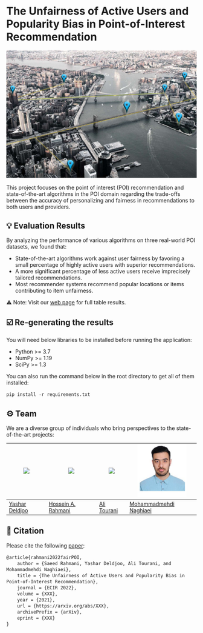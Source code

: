 # The Unfairness of Active Users and Popularity Bias in Point-of-Interest Recommendation

![The Unfairness of Active Users and Popularity Bias in Point-of-Interest Recommendation](docs/images/banner.jpg "Fair PoI")

This project focuses on the point of interest (POI) recommendation and state-of-the-art algorithms in the POI domain regarding the trade-offs between the accuracy of personalizing and fairness in recommendations to both users and providers.

## 💡 Evaluation Results

By analyzing the performance of various algorithms on three real-world POI datasets, we found that:

- State-of-the-art algorithms work against user fairness by favoring a small percentage of highly active users with superior recommendations.
- A more significant percentage of less active users receive imprecisely tailored recommendations.
- Most recommender systems recommend popular locations or items contributing to item unfairness.

⚠️ Note: Visit our [web page](https://recsys-lab.github.io/FairPOI/ "web page") for full table results.

## ☑️ Re-generating the results

You will need below libraries to be installed before running the application:

- Python >= 3.7
- NumPy >= 1.19
- SciPy >= 1.3

You can also run the command below in the root directory to get all of them installed:

```python
pip install -r requirements.txt
```

## ⚙️ Team

We are a diverse group of individuals who bring perspectives to the state-of-the-art projects:

| <a href="https://github.com/yasdel"><img src="https://yasdel.github.io/images/yashar_avator.jpg" width="130"></a> | <a href="https://github.com/rahmanidashti"><img src="https://github.com/rahmanidashti.png?size=130"></a> | <a href="https://github.com/alitourani"><img src="https://github.com/alitourani.png?size=130"></a> | <a href="https://www.linkedin.com/in/ehsan-naghiaei"><img src="https://github.com/RecSys-lab/FairPOI/blob/main/docs/images/team/mohammadmehdi_naghiaei.jpg" width="130"></a> |
| ----------------------------------------------------------------------------------------------------------------- | -------------------------------------------------------------------------------------------------------- | -------------------------------------------------------------------------------------------------- | ---------------------------------------------------------------------------------------------------------------------------------------------------------------------------- |
| [Yashar Deldjoo](mailto:yashar.deldjoo@poliba.it "yashar.deldjoo@poliba.it")                                      | [Hossein A. Rahmani](mailto:rahmanidashti@alumni.znu.ac.ir "rahmanidashti@alumni.znu.ac.ir")             | [Ali Tourani](mailto:tourani@msc.guilan.ac.ir "tourani@msc.guilan.ac.ir")                          | [Mohammadmehdi Naghiaei](mailto:naghiaei@usc.edu "naghiaei@usc.edu")                                                                                                         |

## 📝 Citation

Please cite the following [paper](https://arxiv.org/):

```
@article{rahmani2022fairPOI,
    author = {Saeed Rahmani, Yashar Deldjoo, Ali Tourani, and Mohammadmehdi Naghiaei},
    title = {The Unfairness of Active Users and Popularity Bias in Point-of-Interest Recommendation},
    journal = {ECIR 2022},
    volume = {XXX},
    year = {2021},
    url = {https://arxiv.org/abs/XXX},
    archivePrefix = {arXiv},
    eprint = {XXX}
}
```
